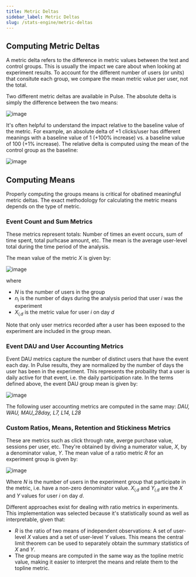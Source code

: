 ```yaml
---
title: Metric Deltas
sidebar_label: Metric Deltas
slug: /stats-engine/metric-deltas
---
```


## Computing Metric Deltas

A metric delta refers to the difference in metric values between the test and control groups.  This is usually the impact we care about when looking at experiment results.  To account for the different number of users (or units) that consitute each group, we compare the mean metric value per user, not the total.  

Two different metric deltas are available in Pulse.  The absolute delta is simply the difference between the two means:

![image](https://user-images.githubusercontent.com/90343952/167711653-b0b4973b-ff5f-4ea1-be27-5e7a5c6c7451.png)

It's often helpful to understand the impact relative to the baseline value of the metric. For example, an absolute delta of +1 clicks/user has different meanings with a baseline value of 1 (+100% increase) vs. a baseline value of 100 (+1% increase).  The relative delta is computed using the mean of the control group as the baseline:

![image](https://user-images.githubusercontent.com/90343952/167740950-24351470-525a-41a9-8d20-56d4d1fbcc2f.png)

## Computing Means

Properly computing the groups means is critical for obatined meaningful metric deltas. The exact methodology for calculating the metric means depends on the type of metric.

### Event Count and Sum Metrics

These metrics represent totals: Number of times an event occurs, sum of time spent, total purhcase amount, etc.  The mean is the average user-level total during the time period of the analysis.

The mean value of the metric *X* is given by:  

![image](https://user-images.githubusercontent.com/90343952/167717427-5e6a604c-f037-4fa8-a014-5a149b821aff.png)

where 
* *N* is the number of users in the group 
* *n<sub>i</sub>* is the number of days during the analysis period that user *i* was the experiment
* *X<sub>i,d</sub>* is the metric value for user *i* on day *d*  

Note that only user metrics recorded after a user has been exposed to the experiment are included in the group mean.

###  Event DAU and User Accounting Metrics

Event DAU metrics capture the number of distinct users that have the event each day.  In Pulse results, they are normalized by the number of days the user has been in the experiment.  This represents the probaility that a user is daily active for that event, i.e. the daily participation rate.  In the terms defined above, the event DAU group mean is given by:

![image](https://user-images.githubusercontent.com/90343952/167726157-c6f0a66c-2638-4d43-80de-c765b6f839b6.png)

The following user accounting metrics are computed in the same may: *DAU, WAU, MAU_28day, L7, L14, L28*

### Custom Ratios, Means, Retention and Stickiness Metrics

These are metrics such as click through rate, averge purchase value, sessions per user, etc. They're obtained by diving a numerator value, *X*, by a denominator value, *Y*.  The mean value of a ratio metric *R* for an experiment group is given by:

![image](https://user-images.githubusercontent.com/90343952/167737665-ab98ba8c-8a53-4383-ab98-20e0943028f3.png)

Where *N* is the number of users in the experiment group that participate in the metric, i.e. have a non-zero denominator value. *X<sub>i,d</sub>* and  *Y<sub>i,d</sub>* are the *X* and *Y* values for user *i* on day *d*. 

Different approaches exist for dealing with ratio metrics in experiments.  This implementation was selected because it's statistically sound as well as interpretable, given that:  
* *R* is the ratio of two means of independent observations: A set of user-level *X* values and a set of user-level *Y* values.  This means the central limit theorem can be used to separately obtain the summary statistics of *X* and *Y*.          
* The group means are computed in the same way as the topline metric value, making it easier to interpret the means and relate them to the topline metric.

